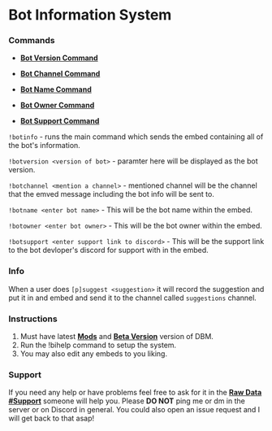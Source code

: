 # Bot Information System

### Commands

* **[Bot Version Command]()**

* **[Bot Channel Command]()**

* **[Bot Name Command]()**

* **[Bot Owner Command]()**

* **[Bot Support Command]()**

`!botinfo` - runs the main command which sends the embed containing all of the bot's information.

`!botversion <version of bot>` - paramter here will be displayed as the bot version.

`!botchannel <mention a channel>` - mentioned channel will be the channel that the emved message including the bot info will be sent to.

`!botname <enter bot name>` - This will be the bot name within the embed.

`!botowner <enter bot owner>` - This will be the bot owner within the embed.

`!botsupport <enter support link to discord>` - This will be the support link to the bot devloper's discord for support with in the embed.

### Info

When a user does `[p]suggest <suggestion>` it will record the suggestion and put it in and embed and send it to the channel called `suggestions` channel.

### Instructions

1. Must have latest **[Mods](https://github.com/Discord-Bot-Maker-Mods/DBM-Mods)** and **[Beta Version](https://discordapp.com/channels/379372685182107669/421384914219433984/493286471696908309)** version of DBM.
2. Run the !bihelp command to setup the system. 
3. You may also edit any embeds to you liking.

### Support

If you need any help or have problems feel free to ask for it in the **[Raw Data #Support](https://discordapp.com/channels/379372685182107669/388055603320324116)** someone will help you. Please **DO NOT** ping me or dm in the server or on Discord in general. You could also open an issue request and I will get back to that asap!

